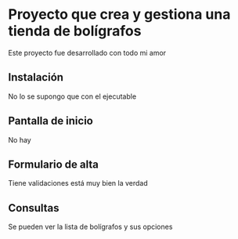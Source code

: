 ﻿# Proyecto que crea y gestiona una tienda de bolígrafos

Este proyecto fue desarrollado con todo mi amor

## Instalación
No lo se supongo que con el ejecutable

## Pantalla de inicio
No hay

## Formulario de alta
Tiene validaciones está muy bien la verdad

## Consultas
Se pueden ver la lista de bolígrafos y sus opciones
